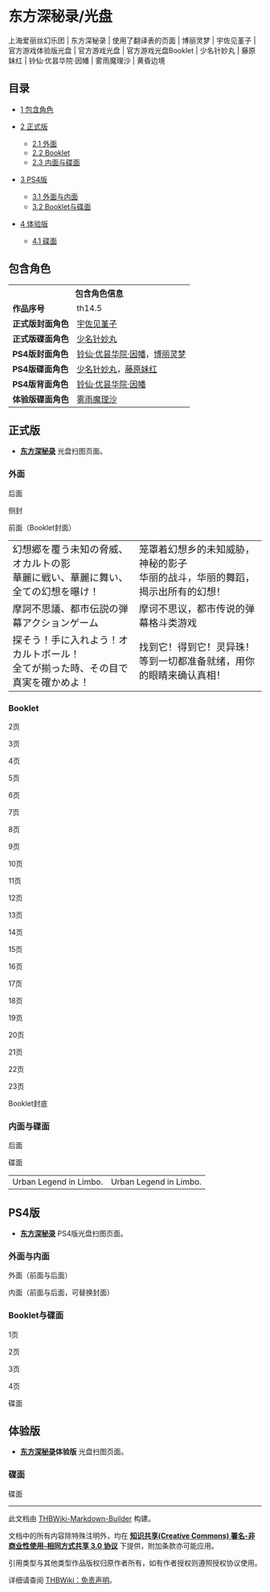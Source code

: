 # 东方深秘录/光盘

<!-- source html: G:\repos\THBWiki-Markdown-Builder\THBWikiMarkdown\Temp\main\1\14\ns0%3A%E4%B8%9C%E6%96%B9%E6%B7%B1%E7%A7%98%E5%BD%95%2F%E5%85%89%E7%9B%98.html -->

上海爱丽丝幻乐团 | 东方深秘录 | 使用了翻译表的页面 | 博丽灵梦 | 宇佐见堇子 | 官方游戏体验版光盘 | 官方游戏光盘 | 官方游戏光盘Booklet | 少名针妙丸 | 藤原妹红 | 铃仙·优昙华院·因幡 | 雾雨魔理沙 | 黄昏边境

  
  

  


## 目录

- [1 包含角色](#包含角色)
- [2 正式版](#正式版)

  - [2.1 外面](#外面)
  - [2.2 Booklet](#Booklet)
  - [2.3 内面与碟面](#内面与碟面)



- [3 PS4版](#PS4版)

  - [3.1 外面与内面](#外面与内面)
  - [3.2 Booklet与碟面](#Booklet与碟面)



- [4 体验版](#体验版)

  - [4.1 碟面](#碟面)








## 包含角色

<table>
<tbody><tr><th colspan="2">包含角色信息</th></tr><tr><td><b>作品序号</b></td><td>th14.5</td></tr><tr><td><b>正式版封面角色</b></td><td><a href="./宇佐见堇子.md" title="宇佐见堇子">宇佐见堇子</a></td></tr><tr><td><b>正式版碟面角色</b></td><td><a href="./少名针妙丸.md" title="少名针妙丸">少名针妙丸</a></td></tr><tr><td><b>PS4版封面角色</b></td><td><a href="./铃仙·优昙华院·因幡.md" title="铃仙·优昙华院·因幡">铃仙·优昙华院·因幡</a>，<a href="./博丽灵梦.md" title="博丽灵梦">博丽灵梦</a></td></tr><tr><td><b>PS4版碟面角色</b></td><td><a href="./少名针妙丸.md" title="少名针妙丸">少名针妙丸</a>，<a href="./藤原妹红.md" title="藤原妹红">藤原妹红</a></td></tr><tr><td><b>PS4版背面角色</b></td><td><a href="./铃仙·优昙华院·因幡.md" title="铃仙·优昙华院·因幡">铃仙·优昙华院·因幡</a></td></tr><tr><td><b>体验版碟面角色</b></td><td><a href="./雾雨魔理沙.md" title="雾雨魔理沙">雾雨魔理沙</a></td></tr></tbody></table>



## 正式版
-  **[东方深秘录](./东方深秘录.md)** 光盘扫图页面。


### 外面



[](./文件-东方深秘录cover4.jpg.md)

后面


[](./文件-东方深秘录side.jpg.md)
侧封


[](./文件-东方深秘录booklet1.jpg.md)
前面（Booklet封面）





<table><tbody><tr class="tt-content" id="外面-1" data-pos="&#91;&quot;\u5916\u9762&quot;,1&#93;"><td class="tt-ja" lang="ja"><div class="poem"><big>幻想郷を覆う未知の脅威、オカルトの影</big><br><big>華麗に戦い、華麗に舞い、全ての幻想を曝け！</big></div></td><td class="tt-zh" lang="zh"><div class="poem"><big>笼罩着幻想乡的未知威胁，神秘的影子</big><br><big>华丽的战斗，华丽的舞蹈，揭示出所有的幻想！</big><br></div></td></tr><tr class="tt-content" id="外面-2" data-pos="&#91;&quot;\u5916\u9762&quot;,2&#93;"><td class="tt-ja" lang="ja"><div class="poem"><big>摩訶不思議、都市伝説の弾幕アクションゲーム</big></div></td><td class="tt-zh" lang="zh"><div class="poem"><big>摩诃不思议，都市传说的弹幕格斗类游戏</big><br></div></td></tr><tr class="tt-content" id="外面-3" data-pos="&#91;&quot;\u5916\u9762&quot;,3&#93;"><td class="tt-ja" lang="ja"><div class="poem"><big>探そう！手に入れよう！オカルトボール！</big><br><big>全てが揃った時、その目で真実を確かめよ！</big></div></td><td class="tt-zh" lang="zh"><div class="poem"><big>找到它！得到它！灵异珠！</big><br><big>等到一切都准备就绪，用你的眼睛来确认真相！</big><br></div></td></tr></tbody></table>



### Booklet



[](./文件-东方深秘录booklet2.jpg.md)

2页


[](./文件-东方深秘录booklet3.jpg.md)
3页


[](./文件-东方深秘录booklet4.jpg.md)
4页


[](./文件-东方深秘录booklet5.jpg.md)
5页


[](./文件-东方深秘录booklet6.jpg.md)
6页


[](./文件-东方深秘录booklet7.jpg.md)
7页


[](./文件-东方深秘录booklet8.jpg.md)
8页


[](./文件-东方深秘录booklet9.jpg.md)
9页







[](./文件-东方深秘录booklet10.jpg.md)

10页


[](./文件-东方深秘录booklet11.jpg.md)
11页


[](./文件-东方深秘录booklet12.jpg.md)
12页


[](./文件-东方深秘录booklet13.jpg.md)
13页


[](./文件-东方深秘录booklet14.jpg.md)
14页


[](./文件-东方深秘录booklet15.jpg.md)
15页


[](./文件-东方深秘录booklet16.jpg.md)
16页


[](./文件-东方深秘录booklet17.jpg.md)
17页







[](./文件-东方深秘录booklet18.jpg.md)

18页


[](./文件-东方深秘录booklet19.jpg.md)
19页


[](./文件-东方深秘录booklet20.jpg.md)
20页


[](./文件-东方深秘录booklet21.jpg.md)
21页


[](./文件-东方深秘录booklet22.jpg.md)
22页


[](./文件-东方深秘录booklet23.jpg.md)
23页


[](./文件-东方深秘录booklet24.jpg.md)
Booklet封底





### 内面与碟面



[](./文件-东方深秘录cover3.jpg.md)

后面


[](./文件-东方深秘录disc.jpg.md)
碟面





<table><tbody><tr class="tt-content" id="内面与碟面-1" data-pos="&#91;&quot;\u5185\u9762\u4e0e\u789f\u9762&quot;,1&#93;"><td class="tt-ja" lang="ja"><div class="poem">Urban Legend in Limbo.</div></td><td class="tt-zh" lang="zh"><div class="poem">Urban Legend in Limbo.</div></td></tr></tbody></table>



## PS4版
-  **[东方深秘录](./东方深秘录.md)** PS4版光盘扫图页面。


### 外面与内面



[](./文件-东方深秘录PS4版cover1.jpg.md)

外面（前面与后面）


[](./文件-东方深秘录PS4版cover2.jpg.md)
内面（前面与后面，可替换封面）





### Booklet与碟面



[](./文件-东方深秘录PS4版booklet1.jpg.md)

1页


[](./文件-东方深秘录PS4版booklet2.jpg.md)
2页


[](./文件-东方深秘录PS4版booklet3.jpg.md)
3页


[](./文件-东方深秘录PS4版booklet4.jpg.md)
4页







[](./文件-东方深秘录PS4版disc.jpg.md)

碟面





## 体验版
-  **[东方深秘录](./东方深秘录.md)体验版** 光盘扫图页面。


### 碟面



[](./文件-东方深秘录体验版disc.jpg.md)

碟面




  
  

  





---

此文档由 [THBWiki-Markdown-Builder](https://github.com/Delsin-Yu/THBWiki-Markdown-Builder) 构建。

文档中的所有内容除特殊注明外，均在 [**知识共享(Creative Commons) 署名-非商业性使用-相同方式共享 3.0 协议**](https://creativecommons.org/licenses/by-sa/3.0/deed.zh-hans) 下提供，附加条款亦可能应用。

引用类型与其他类型作品版权归原作者所有，如有作者授权则遵照授权协议使用。

详细请查阅 [THBWiki：免责声明](https://thbwiki.cc/THBWiki:%E5%85%8D%E8%B4%A3%E5%A3%B0%E6%98%8E)。

